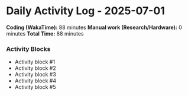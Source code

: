 # Daily Activity Log - 2025-07-01

**Coding (WakaTime):** 88 minutes
**Manual work (Research/Hardware):** 0 minutes
**Total Time:** 88 minutes

### Activity Blocks
- Activity block #1
- Activity block #2
- Activity block #3
- Activity block #4
- Activity block #5
